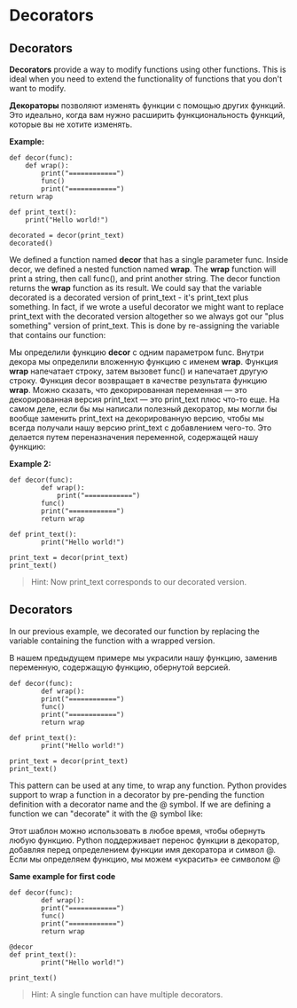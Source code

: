 
# Decorators

## Decorators

**Decorators** provide a way to modify functions using other functions.
This is ideal when you need to extend the functionality of functions that you don't want to modify.

**Декораторы** позволяют изменять функции с помощью других функций.
Это идеально, когда вам нужно расширить функциональность функций, которые вы не хотите изменять.

**Example:**

	def decor(func):
  	    def wrap():
    	    print("============")
            func()
    	    print("============")
  	return wrap
	
	def print_text():
  	    print("Hello world!")

	decorated = decor(print_text)
	decorated()


We defined a function named **decor** that has a single parameter func. Inside decor, we defined a nested function named **wrap**.
The **wrap** function will print a string, then call func(), and print another string. The decor function returns the **wrap** function as its result.
We could say that the variable decorated is a decorated version of print_text - it's print_text plus something.
In fact, if we wrote a useful decorator we might want to replace print_text with the decorated version altogether so we always got our "plus something" version of print_text.
This is done by re-assigning the variable that contains our function:	

Мы определили функцию **decor** с одним параметром func. Внутри декора мы определили вложенную функцию с именем **wrap**.
Функция **wrap** напечатает строку, затем вызовет func() и напечатает другую строку. Функция decor возвращает в качестве результата функцию **wrap**.
Можно сказать, что декорированная переменная — это декорированная версия print_text — это print_text плюс что-то еще.
На самом деле, если бы мы написали полезный декоратор, мы могли бы вообще заменить print_text на декорированную версию, чтобы мы всегда получали нашу версию print_text с добавлением чего-то.
Это делается путем переназначения переменной, содержащей нашу функцию:

**Example 2:**

	def decor(func):
    	    def wrap():
                print("============")
        	func()
        	print("============")
    	    return wrap

	def print_text():
    	    print("Hello world!")

	print_text = decor(print_text)
	print_text()

> Hint: Now print_text corresponds to our decorated version.


## Decorators

In our previous example, we decorated our function by replacing the variable containing the function with a wrapped version.

В нашем предыдущем примере мы украсили нашу функцию, заменив переменную, содержащую функцию, обернутой версией.

	def decor(func):
    	    def wrap():
        	print("============")
        	func()
        	print("============")
    	    return wrap

	def print_text():
    	    print("Hello world!")

	print_text = decor(print_text)
	print_text()


This pattern can be used at any time, to wrap any function.
Python provides support to wrap a function in a decorator by pre-pending the function definition with a decorator name and the @ symbol.
If we are defining a function we can "decorate" it with the @ symbol like:

Этот шаблон можно использовать в любое время, чтобы обернуть любую функцию.
Python поддерживает перенос функции в декоратор, добавляя перед определением функции имя декоратора и символ @.
Если мы определяем функцию, мы можем «украсить» ее символом @

**Same example for first code**

	def decor(func):
    	    def wrap():
        	print("============")
        	func()
        	print("============")
    	    return wrap

	@decor
	def print_text():
    	    print("Hello world!")

	print_text()

> Hint: A single function can have multiple decorators.

